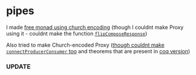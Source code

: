 # pipes

I made [free monad using church encoding](https://github.com/srhhma/lean-pipes/blob/main/Pipes/FreeMonad.lean) (though I couldnt make Proxy using it - couldnt make the function [`flipComposeResponse`](https://github.com/srhhma/lean-pipes/blob/f9fd768de2cd874cb459ed7a511aaddf1a69d15e/Pipes/InternalProxyF.lean#L113))

Also tried to make Church-encoded Proxy ([though couldnt make `connectProducerConsumer` too](https://github.com/srhhma/lean-pipes/blob/f9fd768de2cd874cb459ed7a511aaddf1a69d15e/Pipes/Internal.lean#L200C22-L200C45) and theorems that are present in [coq version](https://www.google.com/search?q=pipes+coq&oq=pipes+coq&gs_lcrp=EgZjaHJvbWUyBggAEEUYOTIICAEQABgWGB4yCAgCEAAYFhgeMg0IAxAAGIYDGIAEGIoFMgoIBBAAGIAEGKIEMgcIBRAAGO8FMgoIBhAAGIAEGKIEMgoIBxAAGIAEGKIEMgcICBAAGO8F0gEINjI1N2owajeoAgCwAgA&sourceid=chrome&ie=UTF-8))

### UPDATE
